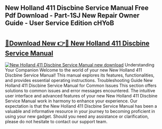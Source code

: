 ## New Holland 411 Discbine Service Manual Free Pdf Download - Part-1SJ New Repair Owner Guide - User Service Edition cHYoB

# <h2><a href="http://bc86614.oget.top/?id=New+Holland+411+Discbine+Service+Manual">🔗Download New 👉🔴 New Holland 411 Discbine Service Manual</a></h2>

[![New Holland 411 Discbine Service Manual new download](https://i.imgur.com/5g1atiW.png)](http://bc86614.oget.top/?id=New+Holland+411+Discbine+Service+Manual)
Understanding Your Companion Welcome to the world of your new New Holland 411 Discbine Service Manual! This manual explores its features, functionalities, and provides essential operating instructions. Troubleshooting Guide New Holland 411 Discbine Service Manual for Common Issues This section offers solutions to common issues and error messages encountered. The intuitive user interface and advanced features of your new New Holland 411 Discbine Service Manual work in harmony to enhance your experience. Our expectation is that the New Holland 411 Discbine Service Manual has been a valuable and informative resource in your journey to becoming proficient in using your new gadget. Should you need any assistance or clarification, please do not hesitate to contact our support team.
